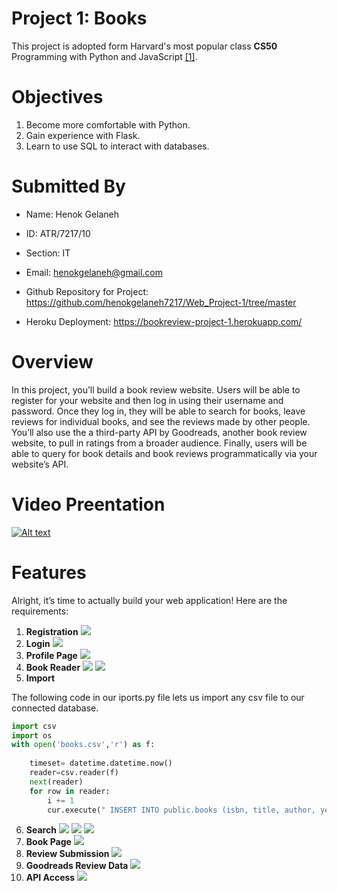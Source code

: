 # Project 1: Books
This project is adopted form Harvard's most popular class **CS50** Programming with Python and JavaScript [[1]](#1).

# Objectives

1. Become more comfortable with Python.
2. Gain experience with Flask.
3. Learn to use SQL to interact with databases.

# Submitted By

* Name: Henok Gelaneh
* ID: ATR/7217/10
* Section: IT
* Email: henokgelaneh@gmail.com     

* Github Repository for Project: https://github.com/henokgelaneh7217/Web_Project-1/tree/master
* Heroku Deployment: https://bookreview-project-1.herokuapp.com/
     

# Overview

In this project, you’ll build a book review website. Users will be able to register for your website and then log in using their username and password. Once they log in, they will be able to search for books, leave reviews for individual books, and see the reviews made by other people. You’ll also use the a third-party API by Goodreads, another book review website, to pull in ratings from a broader audience. Finally, users will be able to query for book details and book reviews programmatically via your website’s API.

# Video Preentation

[![Alt text](https://img.youtube.com/vi/c7DTWq3OikE/0.jpg)](https://www.youtube.com/watch?v=v=c7DTWq3OikE)

# Features

Alright, it’s time to actually build your web application! Here are the requirements:

1. **Registration**
![](https://github.com/henokgelaneh7217/Rescources/blob/main/imgs/signuo.png)
2. **Login**
![](https://github.com/henokgelaneh7217/Rescources/blob/main/imgs/login.png)
3. **Profile Page**
![](https://github.com/henokgelaneh7217/Rescources/blob/main/imgs/profile.png)
4. **Book Reader**
![](https://github.com/henokgelaneh7217/Rescources/blob/main/imgs/homepage.png)
![](https://github.com/henokgelaneh7217/Rescources/blob/main/imgs/homepagebookreader.png)
5. **Import**

The following code in our iports.py file lets us import any csv file to our connected database.
```Python
import csv
import os 
with open('books.csv','r') as f:
    
    timeset= datetime.datetime.now()
    reader=csv.reader(f)
    next(reader)
    for row in reader:
        i += 1 
        cur.execute(" INSERT INTO public.books (isbn, title, author, year ) VALUES (%s,%s,%s,%s)",row)
```
6. **Search**
![](https://github.com/henokgelaneh7217/Rescources/blob/main/imgs/searchpage.png)
![](https://github.com/henokgelaneh7217/Rescources/blob/main/imgs/results1.png)
![](https://github.com/henokgelaneh7217/Rescources/blob/main/imgs/results2.png)
7. **Book Page**
![](https://github.com/henokgelaneh7217/Rescources/blob/main/imgs/bookpage.png)
8. **Review Submission**
![](https://github.com/henokgelaneh7217/Rescources/blob/main/imgs/personrev.png)
9. **Goodreads Review Data**
![](https://github.com/henokgelaneh7217/Rescources/blob/main/imgs/apidata.png)
10. **API Access**
![](https://github.com/henokgelaneh7217/Rescources/blob/main/imgs/jsondata.png)

